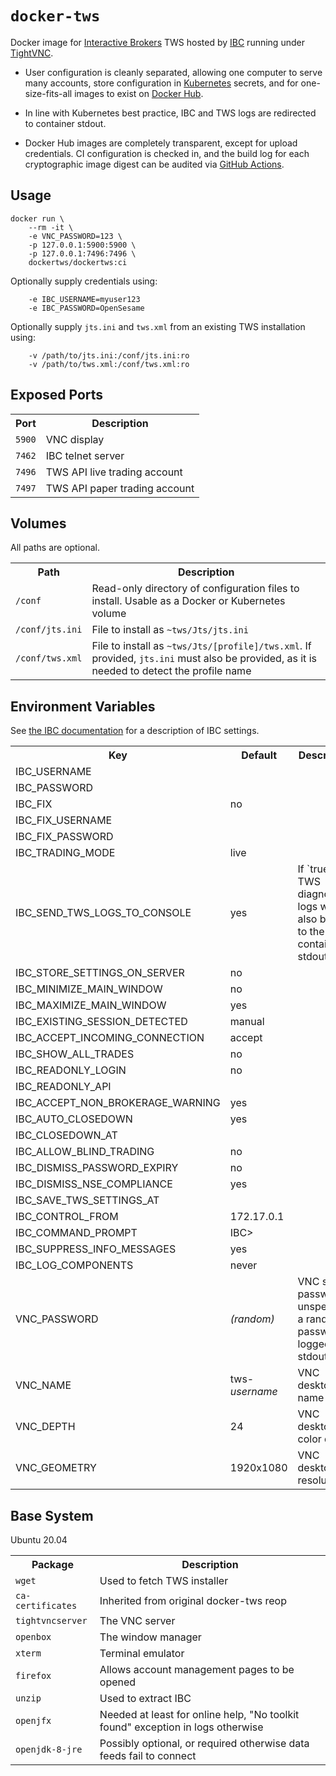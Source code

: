 # `docker-tws`

Docker image for <a href="https://www.interactivebrokers.com/">Interactive
Brokers</a> TWS hosted by <a href="https://github.com/IbcAlpha/IBC">IBC</a>
running under <a href="https://www.tightvnc.com/">TightVNC</a>.

* User configuration is cleanly separated, allowing one computer to serve many
  accounts, store configuration in <a
  href="https://kubernetes.io/">Kubernetes</a> secrets, and for
  one-size-fits-all images to exist on <a
  href="https://hub.docker.com/repository/docker/dockertws/dockertws">Docker
  Hub</a>.

* In line with Kubernetes best practice, IBC and TWS logs are redirected to
  container stdout.

* Docker Hub images are completely transparent, except for upload credentials. CI
  configuration is checked in, and the build log for each cryptographic image
  digest can be audited via <a
  href="https://github.com/docker-tws/docker-tws/actions">GitHub Actions</a>.


## Usage

```
docker run \
    --rm -it \
    -e VNC_PASSWORD=123 \
    -p 127.0.0.1:5900:5900 \
    -p 127.0.0.1:7496:7496 \
    dockertws/dockertws:ci
```

Optionally supply credentials using:

```
    -e IBC_USERNAME=myuser123
    -e IBC_PASSWORD=OpenSesame
```

Optionally supply `jts.ini` and `tws.xml` from an existing TWS installation
using:

```
    -v /path/to/jts.ini:/conf/jts.ini:ro
    -v /path/to/tws.xml:/conf/tws.xml:ro
```

## Exposed Ports

<table>

<tr>
<th>Port
<th>Description

<tr>
<td><code>5900</code>
<td>VNC display

<tr>
<td><code>7462</code>
<td>IBC telnet server

<tr>
<td><code>7496</code>
<td>TWS API live trading account

<tr>
<td><code>7497</code>
<td>TWS API paper trading account

</table>


## Volumes

All paths are optional.

<table>

<tr>
<th>Path
<th>Description

<tr>
<td><code>/conf</code>
<td>Read-only directory of configuration files to install. Usable as a Docker
    or Kubernetes volume

<tr>
<td><code>/conf/jts.ini</code>
<td>File to install as <code>~tws/Jts/jts.ini</code>

<tr>
<td><code>/conf/tws.xml</code>
<td>File to install as <code>~tws/Jts/[profile]/tws.xml</code>. If provided,
    <code>jts.ini</code> must also be provided, as it is needed to detect the
    profile name

</table>


## Environment Variables

See <a href="https://github.com/IbcAlpha/IBC/blob/master/userguide.md#configuring-ibc">the IBC documentation</a> for a description of IBC settings.

<table>

<tr>
<th>Key
<th>Default
<th>Description

<tr>
<td>IBC_USERNAME
<td>
<td>

<tr>
<td>IBC_PASSWORD
<td>
<td>

<tr>
<td>IBC_FIX
<td>no
<td>

<tr>
<td>IBC_FIX_USERNAME
<td>
<td>

<tr>
<td>IBC_FIX_PASSWORD
<td>
<td>

<tr>
<td>IBC_TRADING_MODE
<td>live
<td>

<tr>
<td>IBC_SEND_TWS_LOGS_TO_CONSOLE
<td>yes
<td>If `true`, TWS diagnostic logs will also be sent to the container's stdout

<tr>
<td>IBC_STORE_SETTINGS_ON_SERVER
<td>no
<td>

<tr>
<td>IBC_MINIMIZE_MAIN_WINDOW
<td>no
<td>

<tr>
<td>IBC_MAXIMIZE_MAIN_WINDOW
<td>yes
<td>

<tr>
<td>IBC_EXISTING_SESSION_DETECTED
<td>manual
<td>

<tr>
<td>IBC_ACCEPT_INCOMING_CONNECTION
<td>accept
<td>

<tr>
<td>IBC_SHOW_ALL_TRADES
<td>no
<td>

<tr>
<td>IBC_READONLY_LOGIN
<td>no
<td>

<tr>
<td>IBC_READONLY_API
<td>
<td>

<tr>
<td>IBC_ACCEPT_NON_BROKERAGE_WARNING
<td>yes
<td>

<tr>
<td>IBC_AUTO_CLOSEDOWN
<td>yes
<td>

<tr>
<td>IBC_CLOSEDOWN_AT
<td>
<td>

<tr>
<td>IBC_ALLOW_BLIND_TRADING
<td>no
<td>

<tr>
<td>IBC_DISMISS_PASSWORD_EXPIRY
<td>no
<td>

<tr>
<td>IBC_DISMISS_NSE_COMPLIANCE
<td>yes
<td>

<tr>
<td>IBC_SAVE_TWS_SETTINGS_AT
<td>
<td>

<tr>
<td>IBC_CONTROL_FROM
<td>172.17.0.1
<td>

<tr>
<td>IBC_COMMAND_PROMPT
<td>IBC&gt;
<td>

<tr>
<td>IBC_SUPPRESS_INFO_MESSAGES
<td>yes
<td>

<tr>
<td>IBC_LOG_COMPONENTS
<td>never
<td>

<tr>
<td>VNC_PASSWORD
<td><em>(random)</em>
<td>VNC server password. If unspecified, a random password is
    logged to stdout

<tr>
<td>VNC_NAME
<td>tws-<em>username</em>
<td>VNC desktop name

<tr>
<td>VNC_DEPTH
<td>24
<td>VNC desktop color depth

<tr>
<td>VNC_GEOMETRY
<td>1920x1080
<td>VNC desktop resolution

</table>


## Base System

Ubuntu 20.04

<table>

<tr>
<th>Package
<th>Description

<tr>
<td><code>wget</code>
<td>Used to fetch TWS installer

<tr>
<td><code>ca-certificates</code>
<td>Inherited from original docker-tws reop

<tr>
<td><code>tightvncserver</code>
<td>The VNC server

<tr>
<td><code>openbox</code>
<td>The window manager

<tr>
<td><code>xterm</code>
<td>Terminal emulator

<tr>
<td><code>firefox</code>
<td>Allows account management pages to be opened

<tr>
<td><code>unzip</code>
<td>Used to extract IBC

<tr>
<td><code>openjfx</code>
<td>Needed at least for online help, "No toolkit found" exception in logs otherwise

<tr>
<td><code>openjdk-8-jre</code>
<td>Possibly optional, or required otherwise data feeds fail to connect

</table>
